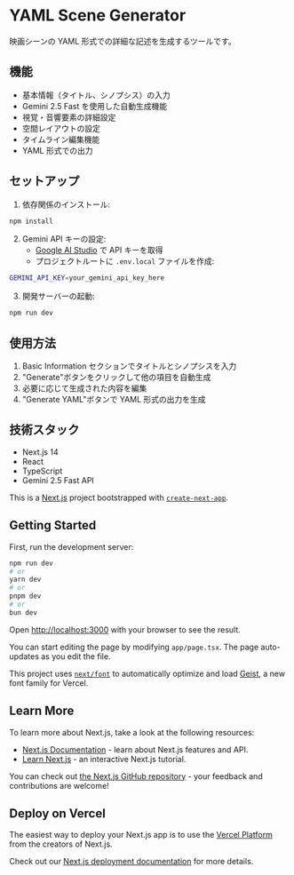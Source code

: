 # YAML Scene Generator

映画シーンの YAML 形式での詳細な記述を生成するツールです。

## 機能

- 基本情報（タイトル、シノプシス）の入力
- Gemini 2.5 Fast を使用した自動生成機能
- 視覚・音響要素の詳細設定
- 空間レイアウトの設定
- タイムライン編集機能
- YAML 形式での出力

## セットアップ

1. 依存関係のインストール:

```bash
npm install
```

2. Gemini API キーの設定:
   - [Google AI Studio](https://makersuite.google.com/app/apikey) で API キーを取得
   - プロジェクトルートに `.env.local` ファイルを作成:

```bash
GEMINI_API_KEY=your_gemini_api_key_here
```

3. 開発サーバーの起動:

```bash
npm run dev
```

## 使用方法

1. Basic Information セクションでタイトルとシノプシスを入力
2. "Generate"ボタンをクリックして他の項目を自動生成
3. 必要に応じて生成された内容を編集
4. "Generate YAML"ボタンで YAML 形式の出力を生成

## 技術スタック

- Next.js 14
- React
- TypeScript
- Gemini 2.5 Fast API

This is a [Next.js](https://nextjs.org) project bootstrapped with [`create-next-app`](https://nextjs.org/docs/app/api-reference/cli/create-next-app).

## Getting Started

First, run the development server:

```bash
npm run dev
# or
yarn dev
# or
pnpm dev
# or
bun dev
```

Open [http://localhost:3000](http://localhost:3000) with your browser to see the result.

You can start editing the page by modifying `app/page.tsx`. The page auto-updates as you edit the file.

This project uses [`next/font`](https://nextjs.org/docs/app/building-your-application/optimizing/fonts) to automatically optimize and load [Geist](https://vercel.com/font), a new font family for Vercel.

## Learn More

To learn more about Next.js, take a look at the following resources:

- [Next.js Documentation](https://nextjs.org/docs) - learn about Next.js features and API.
- [Learn Next.js](https://nextjs.org/learn) - an interactive Next.js tutorial.

You can check out [the Next.js GitHub repository](https://github.com/vercel/next.js) - your feedback and contributions are welcome!

## Deploy on Vercel

The easiest way to deploy your Next.js app is to use the [Vercel Platform](https://vercel.com/new?utm_medium=default-template&filter=next.js&utm_source=create-next-app&utm_campaign=create-next-app-readme) from the creators of Next.js.

Check out our [Next.js deployment documentation](https://nextjs.org/docs/app/building-your-application/deploying) for more details.

